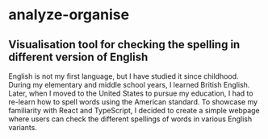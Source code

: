 # analyze-organise

## Visualisation tool for checking the spelling in different version of English
English is not my first language, but I have studied it since childhood. During my elementary and middle school years, I learned British English. Later, when I moved to the United States to pursue my education, I had to re-learn how to spell words using the American standard. To showcase my familiarity with React and TypeScript, I decided to create a simple webpage where users can check the different spellings of words in various English variants. 

